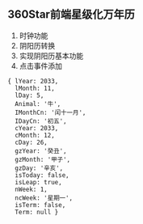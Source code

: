 ## 360Star前端星级化万年历
1. 时钟功能
2. 阴阳历转换
3. 实现阴阳历基本功能
4. 点击事件添加
```
{ lYear: 2033,
  lMonth: 11,
  lDay: 5,
  Animal: '牛',
  IMonthCn: '闰十一月',
  IDayCn: '初五',
  cYear: 2033,
  cMonth: 12,
  cDay: 26,
  gzYear: '癸丑',
  gzMonth: '甲子',
  gzDay: '辛亥',
  isToday: false,
  isLeap: true,
  nWeek: 1,
  ncWeek: '星期一',
  isTerm: false,
  Term: null }
```